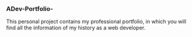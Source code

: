 ### ADev-Portfolio-
This personal project contains my professional portfolio, in which you will find all the information of my history as a web developer.
